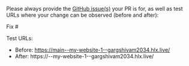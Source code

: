 Please always provide the [GitHub issue(s)](../issues) your PR is for, as well as test URLs where your change can be observed (before and after):

Fix #<gh-issue-id>

Test URLs:
- Before: https://main--my-website-1--gargshivam2034.hlx.live/
- After: https://<branch>--my-website-1--gargshivam2034.hlx.live/
